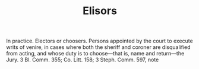 ---
title: Elisors
letter: E
permalink: "/definitions/bld-elisors.html"
body: In practice. Electors or choosers. Persons appointed by the court to execute
  writs of venire, in cases where both the sheriff and coroner are disqualified from
  acting, and whose duty is to choose—that is, name and return—the Jury. 3 Bl. Comm.
  355; Co. Litt. 158; 3 Steph. Comm. 597, note
published_at: '2018-07-07'
source: Black's Law Dictionary 2nd Ed (1910)
layout: post
---